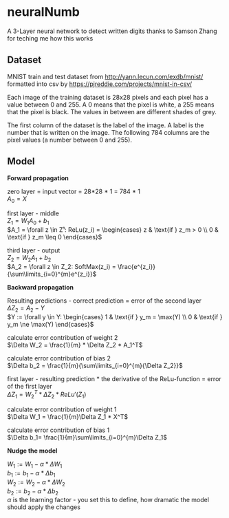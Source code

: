 # neuralNumb

A 3-Layer neural network to detect written digits
thanks to Samson Zhang for teching me how this works
## Dataset ##

MNIST train and test dataset from http://yann.lecun.com/exdb/mnist/ formatted into csv by https://pjreddie.com/projects/mnist-in-csv/

Each image of the training dataset is 28x28 pixels and each pixel has a value between 0 and 255. A 0 means that the pixel is white, a 255 means that the pixel is black. The values in between are different shades of grey.

The first column of the dataset is the label of the image. A label is the number that is written on the image. The following 784 columns are the pixel values (a number between 0 and 255).



## Model ##

**Forward propagation**

zero layer = input vector = 28*28 * 1 = 784 * 1 <br>
$A_0 = X$<br>

first layer - middle <br>
$Z_1 = W_1 A_0 + b_1$<br>
$A_1 =  \forall z \in Z¹: ReLu(z_i) =
                                    \begin{cases}
                                    z & \text{if } z_m > 0 \\
                                    0 & \text{if } z_m \leq 0
                                    \end{cases}$ <br>

third layer - output <br>
$Z_2 = W_2 A_1 + b_2$<br>
$A_2 = \forall z \in Z_2: SoftMax(z_i) = \frac{e^{z_i}}{\sum\limits_{i=0}^{m}e^{z_i}}$

**Backward propagation**

Resulting predictions - correct prediction = error of the second layer <br>
$\Delta Z_2 = A_2 - Y$ <br>
$Y := \forall y \in Y: 
                        \begin{cases}
                        1 & \text{if } y_m = \max(Y) \\
                        0 & \text{if } y_m \ne \max(Y)
                        \end{cases}$ <br>

calculate error contribution of weight 2 <br>
$\Delta W_2 = \frac{1}{m} * \Delta Z_2 * A_1^T$<br>

calculate error contribution of bias 2 <br>
$\Delta b_2 = \frac{1}{m}{\sum\limits_{i=0}^{m}{\Delta Z_2}}$<br>

first layer - resulting prediction * the derivative of the ReLu-function = error of the first layer<br>
$\Delta Z_1 = W_2^T * \Delta Z_2 * ReLu'(Z_1)$<br>

calculate error contribution of weight 1 <br>
$\Delta W_1 = \frac{1}{m}\Delta Z_1 * X^T$<br>

calculate error contribution of bias 1 <br>
$\Delta b_1= \frac{1}{m}\sum\limits_{i=0}^{m}\Delta Z_1$

**Nudge the model**<br>

$W_1 := W_1 - \alpha * \Delta W_1$<br>
$b_1 := b_1 - \alpha * \Delta b_1$<br>
$W_2 := W_2 - \alpha * \Delta W_2$<br>
$b_2 := b_2 - \alpha * \Delta b_2$<br>
$\alpha$ is the learning factor - you set this to define, how dramatic the model should apply the changes
